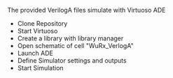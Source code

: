 The provided VerilogA files simulate with Virtuoso ADE
- Clone Repository
- Start Virtuoso
- Create a library with library manager
- Open schematic of cell "WuRx_VerlogA"
- Launch ADE 
- Define Simulator settings and outputs
- Start Simulation


